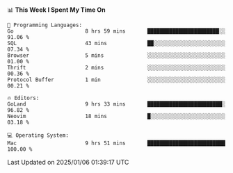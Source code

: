 <!--START_SECTION:waka-->
📊 **This Week I Spent My Time On** 

```text
💬 Programming Languages: 
Go                       8 hrs 59 mins       ███████████████████████░░   91.06 % 
SQL                      43 mins             ██░░░░░░░░░░░░░░░░░░░░░░░   07.34 % 
Browser                  5 mins              ░░░░░░░░░░░░░░░░░░░░░░░░░   01.00 % 
Thrift                   2 mins              ░░░░░░░░░░░░░░░░░░░░░░░░░   00.36 % 
Protocol Buffer          1 min               ░░░░░░░░░░░░░░░░░░░░░░░░░   00.21 % 

🔥 Editors: 
GoLand                   9 hrs 33 mins       ████████████████████████░   96.82 % 
Neovim                   18 mins             █░░░░░░░░░░░░░░░░░░░░░░░░   03.18 % 

💻 Operating System: 
Mac                      9 hrs 51 mins       █████████████████████████   100.00 % 
```


 Last Updated on 2025/01/06 01:39:17 UTC
<!--END_SECTION:waka-->
